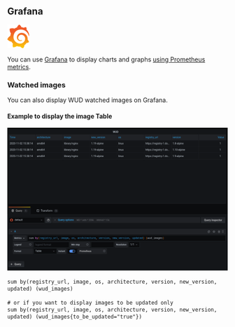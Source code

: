 ## Grafana
![logo](grafana.png)

You can use [Grafana](https://grafana.com/) to display charts and graphs [using Prometheus metrics](prometheus/).

### Watched images
You can also display WUD watched images on Grafana.

#### Example to display the image Table

![image](./grafana_table.png)

```
sum by(registry_url, image, os, architecture, version, new_version, updated) (wud_images)

# or if you want to display images to be updated only 
sum by(registry_url, image, os, architecture, version, new_version, updated) (wud_images{to_be_updated="true"})
```
